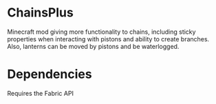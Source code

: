 # ChainsPlus
Minecraft mod giving more functionality to chains, including sticky properties when interacting with pistons and ability to create branches. Also, lanterns can be moved by pistons and be waterlogged.

# Dependencies
Requires the Fabric API
